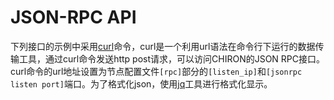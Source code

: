 # JSON-RPC API

下列接口的示例中采用[curl](https://curl.haxx.se/)命令，curl是一个利用url语法在命令行下运行的数据传输工具，通过curl命令发送http post请求，可以访问CHIRON的JSON RPC接口。curl命令的url地址设置为节点配置文件`[rpc]`部分的`[listen_ip]`和`[jsonrpc listen port]`端口。为了格式化json，使用[jq](https://stedolan.github.io/jq/)工具进行格式化显示。